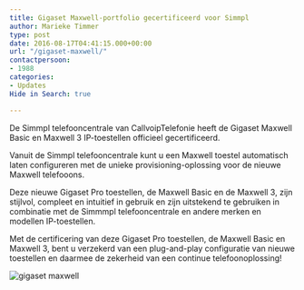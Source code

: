 ```yaml
---
title: Gigaset Maxwell-portfolio gecertificeerd voor Simmpl
author: Marieke Timmer
type: post
date: 2016-08-17T04:41:15.000+00:00
url: "/gigaset-maxwell/"
contactpersoon:
- 1988
categories:
- Updates
Hide in Search: true

---
```

De Simmpl telefooncentrale van CallvoipTelefonie heeft de Gigaset Maxwell Basic en Maxwell 3 IP-toestellen officieel gecertificeerd.

<!--more-->



Vanuit de Simmpl telefooncentrale kunt u een Maxwell toestel automatisch laten configureren met de unieke provisioning-oplossing voor de nieuwe Maxwell telefooons.

Deze nieuwe Gigaset Pro toestellen, de Maxwell Basic en de Maxwell 3, zijn stijlvol, compleet en intuitief in gebruik en zijn uitstekend te gebruiken in combinatie met de Simmmpl telefooncentrale en andere merken en modellen IP-toestellen.

Met de certificering van deze Gigaset Pro toestellen, de Maxwell Basic en Maxwell 3, bent u verzekerd van een plug-and-play configuratie van nieuwe toestellen en daarmee de zekerheid van een continue telefoonoplossing!

<img src="https://res.cloudinary.com/callvoip/image/upload/v1556647042/maxwell.png" alt="gigaset maxwell" class="aligncenter size-full" />